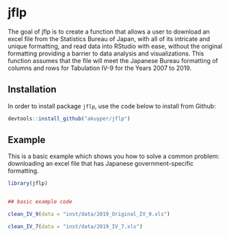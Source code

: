 
# jflp

<!-- badges: start -->
<!-- badges: end -->

The goal of jflp is to create a function that allows a user to download an excel file from the Statistics Bureau of Japan, with all of its intricate and unique formatting, and read data into RStudio with ease, without the original formatting providing a barrier to data analysis and visualizations. This function assumes that the file will meet the Japanese Bureau formatting of columns and rows for Tabulation IV-9 for the Years 2007 to 2019. 


## Installation

In order to install package `jflp`, use the code below to install from Github:

``` r
devtools::install_github("akuyper/jflp")
```

## Example

This is a basic example which shows you how to solve a common problem: downloading an excel file that has Japanese government-specific formatting. 

``` r
library(jflp)


## basic example code

clean_IV_9(data = "inst/data/2019_Original_IV_9.xls")

clean_IV_7(data = "inst/data/2019_IV_7.xls")


```

